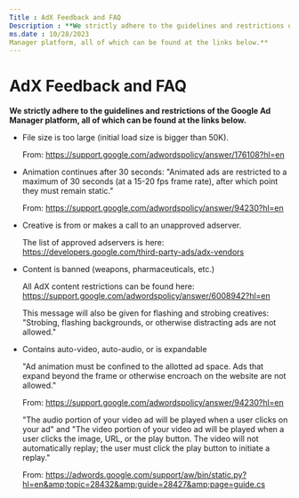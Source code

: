 ```yaml
---
Title : AdX Feedback and FAQ
Description : **We strictly adhere to the guidelines and restrictions of the Google Ad
ms.date : 10/28/2023
Manager platform, all of which can be found at the links below.**
---
```



# AdX Feedback and FAQ



**We strictly adhere to the guidelines and restrictions of the Google Ad
Manager platform, all of which can be found at the links below.**

- File size is too large (initial load size is bigger than 50K).

  From:
  <a href="https://support.google.com/adwordspolicy/answer/176108?hl=en"
  class="xref"
  target="_blank">https://support.google.com/adwordspolicy/answer/176108?hl=en</a>

<!-- -->

- Animation continues after 30 seconds: "Animated ads are restricted to
  a maximum of 30 seconds (at a 15-20 fps frame rate), after which point
  they must remain static."

  From:
  <a href="https://support.google.com/adwordspolicy/answer/94230?hl=en"
  class="xref"
  target="_blank">https://support.google.com/adwordspolicy/answer/94230?hl=en</a>

<!-- -->

- Creative is from or makes a call to an unapproved adserver.

  The list of approved adservers is here:
  <a href="https://developers.google.com/third-party-ads/adx-vendors"
  class="xref"
  target="_blank">https://developers.google.com/third-party-ads/adx-vendors</a>

<!-- -->

- Content is banned (weapons, pharmaceuticals, etc.)

  All AdX content restrictions can be found here:
  <a href="https://support.google.com/adwordspolicy/answer/6008942?hl=en"
  class="xref"
  target="_blank">https://support.google.com/adwordspolicy/answer/6008942?hl=en</a>

  This message will also be given for flashing and strobing creatives:
  "Strobing, flashing backgrounds, or otherwise distracting ads are not
  allowed."

<!-- -->

- Contains auto-video, auto-audio, or is expandable

  "Ad animation must be confined to the allotted ad space. Ads that
  expand beyond the frame or otherwise encroach on the website are not
  allowed."

  From:
  <a href="https://support.google.com/adwordspolicy/answer/94230?hl=en"
  class="xref"
  target="_blank">https://support.google.com/adwordspolicy/answer/94230?hl=en</a>

  "The audio portion of your video ad will be played when a user clicks
  on your ad" and "The video portion of your video ad will be played
  when a user clicks the image, URL, or the play button. The video will
  not automatically replay; the user must click the play button to
  initiate a replay."

  From: <a
  href="https://adwords.google.com/support/aw/bin/static.py?hl=en&amp;topic=28432&amp;guide=28427&amp;page=guide.cs"
  class="xref"
  target="_blank">https://adwords.google.com/support/aw/bin/static.py?hl=en&amp;topic=28432&amp;guide=28427&amp;page=guide.cs</a>




